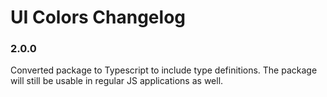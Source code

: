 # UI Colors Changelog

### 2.0.0
Converted package to Typescript to include type definitions. The package will still be usable in regular JS applications as well.